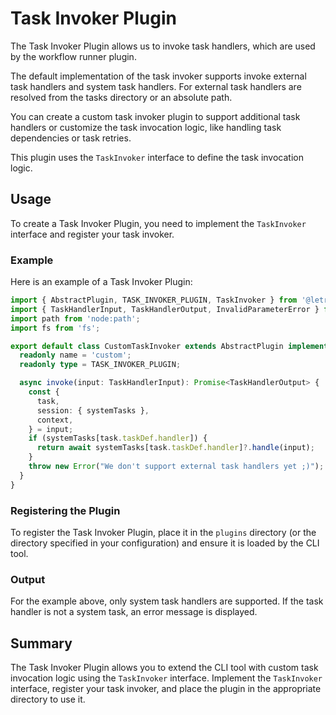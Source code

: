 # Task Invoker Plugin

The Task Invoker Plugin allows us to invoke task handlers, which are used by the workflow runner plugin.

The default implementation of the task invoker supports invoke external task handlers and system task handlers.
For external task handlers are resolved from the tasks directory or an absolute path.

You can create a custom task invoker plugin to support additional task handlers or customize the task invocation logic,
like handling task dependencies or task retries.

This plugin uses the `TaskInvoker` interface to define the task invocation logic.

## Usage

To create a Task Invoker Plugin, you need to implement the `TaskInvoker` interface and register your task invoker.

### Example

Here is an example of a Task Invoker Plugin:

```typescript
import { AbstractPlugin, TASK_INVOKER_PLUGIN, TaskInvoker } from '@letrun/core';
import { TaskHandlerInput, TaskHandlerOutput, InvalidParameterError } from '@letrun/common';
import path from 'node:path';
import fs from 'fs';

export default class CustomTaskInvoker extends AbstractPlugin implements TaskInvoker {
  readonly name = 'custom';
  readonly type = TASK_INVOKER_PLUGIN;

  async invoke(input: TaskHandlerInput): Promise<TaskHandlerOutput> {
    const {
      task,
      session: { systemTasks },
      context,
    } = input;
    if (systemTasks[task.taskDef.handler]) {
      return await systemTasks[task.taskDef.handler]?.handle(input);
    }
    throw new Error("We don't support external task handlers yet ;)");
  }
}
```

### Registering the Plugin

To register the Task Invoker Plugin, place it in the `plugins` directory (or the directory specified in your configuration) and ensure it is loaded by the CLI tool.

### Output

For the example above, only system task handlers are supported. If the task handler is not a system task, an error message is displayed.

## Summary

The Task Invoker Plugin allows you to extend the CLI tool with custom task invocation logic using the `TaskInvoker` interface.
Implement the `TaskInvoker` interface, register your task invoker, and place the plugin in the appropriate directory to use it.
